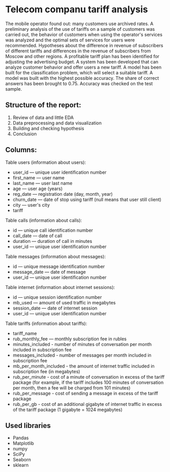 # Telecom companu tariff analysis

The mobile operator found out: many customers use archived rates. 
A preliminary analysis of the use of tariffs on a sample of customers was carried out, the behavior of customers when using the operator's services was 
analyzed and the optimal sets of services for users were recommended. Hypotheses about the difference in revenue of subscribers of different 
tariffs and differences in the revenue of subscribers from Moscow and other regions. A profitable tariff plan has been identified for adjusting 
the advertising budget. A system has been developed that can analyze customer behavior and offer users a new tariff. A model has been built for 
the classification problem, which will select a suitable tariff. A model was built with the highest possible accuracy. The share of correct answers 
has been brought to 0.75. Accuracy was checked on the test sample.


## Structure of the report:

1. Review of data and little EDA
2. Data preprocessing and data visualization
3. Building and checking hypothesis
4. Conclusion


## Columns:

Table users (information about users):
- user_id — unique user identification number
- first_name — user name
- last_name — user last name
- age — user age (years)
- reg_date — registration date (day, month, year)
- churn_date — date of stop using tariff (null means that user still client)
- city — user's city
- tariff


Table calls (information about calls):
- id — unique call identification number
- call_date — date of call
- duration — duration of call in minutes
- user_id — unique user identification number


Table messages (information about messages):
- id — unique message identification number
- message_date — date of message
- user_id — unique user identification number


Table internet (information about internet sessions):
- id — unique session identification number
- mb_used — amount of used traffic in megabytes
- session_date — date of internet session
- user_id — unique user identification number

Table tariffs (information about tariffs):
- tariff_name
- rub_monthly_fee — monthly subscription fee in rubles
- minutes_included - number of minutes of conversation per month included in subscription fee
- messages_included - number of messages per month included in subscription fee
- mb_per_month_included - the amount of internet traffic included in subscription fee (in megabytes)
- rub_per_minute - cost of a minute of conversation in excess of the tariff package (for example, if the tariff includes 100 minutes of conversation per month, then a fee will be charged from 101 minutes)
- rub_per_message - cost of sending a message in excess of the tariff package
- rub_per_gb - cost of an additional gigabyte of internet traffic in excess of the tariff package (1 gigabyte = 1024 megabytes)


## Used libraries

- Pandas
- Matplotlib
- numpy
- SciPy
- Seaborn
- sklearn
